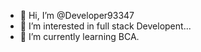 - 👋 Hi, I’m @Developer93347
- 👀 I’m interested in full stack Developent...
- 🌱 I’m currently learning BCA.

<!---
Developer93347/Developer93347 is a ✨ special ✨ repository because its `README.md` (this file) appears on your GitHub profile.
You can click the Preview link to take a look at your changes.
--->
